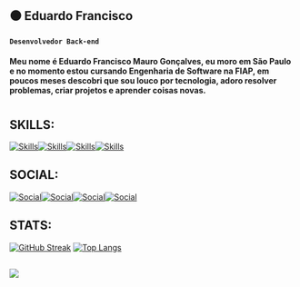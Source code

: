 ## ⚫ Eduardo Francisco  
**`Desenvolvedor Back-end`**   
#### Meu nome é Eduardo Francisco Mauro Gonçalves, eu moro em São Paulo e no momento estou cursando Engenharia de Software na FIAP, em poucos meses descobri que sou louco por tecnologia, adoro resolver problemas, criar projetos e aprender coisas novas. 
#
## SKILLS:

[![Skills](https://img.shields.io/badge/Python-3776AB?style=for-the-badge&logo=python&logoColor=white)]()[![Skills](https://img.shields.io/badge/JavaScript-323330?style=for-the-badge&logo=javascript&logoColor=F7DF1)]()[![Skills](https://img.shields.io/badge/HTML5-E34F26?style=for-the-badge&logo=html5&logoColor=white)]()[![Skills](https://img.shields.io/badge/CSS3-1572B6?style=for-the-badge&logo=css3&logoColor=white)]()

## SOCIAL:

[![Social](https://img.shields.io/badge/LinkedIn-0077B5?style=for-the-badge&logo=linkedin&logoColor=white)](https://www.linkedin.com/in/eduardofranciscomaurogoncalves/)[![Social](https://img.shields.io/badge/Instagram-E4405F?style=for-the-badge&logo=instagram&logoColor=white)](https://www.instagram.com/dudslyx/)[![Social](https://img.shields.io/badge/WhatsApp-25D366?style=for-the-badge&logo=whatsapp&logoColor=white)](https://web.whatsapp.com)[![Social](https://img.shields.io/badge/Gmail-D14836?style=for-the-badge&logo=gmail&logoColor=white)](https://mail.google.com/mail/u)

## STATS:
[![GitHub Streak](http://github-readme-streak-stats.herokuapp.com?user=dudslyx&theme=dark&background=000000)](https://git.io/streak-stats)
[![Top Langs](https://github-readme-stats.vercel.app/api/top-langs/?username=dudslyx&layout=compact&theme=vision-friendly-dark)](https://github.com/anuraghazra/github-readme-stats)
##
![](https://media1.giphy.com/media/v1.Y2lkPTc5MGI3NjExM2t4MzZteG5wb2RmN3phcDNsZHEzdmUwY2hpeHd2cDZkMXJhNW84cSZlcD12MV9pbnRlcm5hbF9naWZfYnlfaWQmY3Q9Zw/xULW8MKABdDxtEj8k0/giphy.gif)

